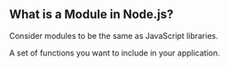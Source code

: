 
<h2>What is a Module in Node.js?</h2>
<p>Consider modules to be the same as JavaScript libraries.

A set of functions you want to include in your application.</p>